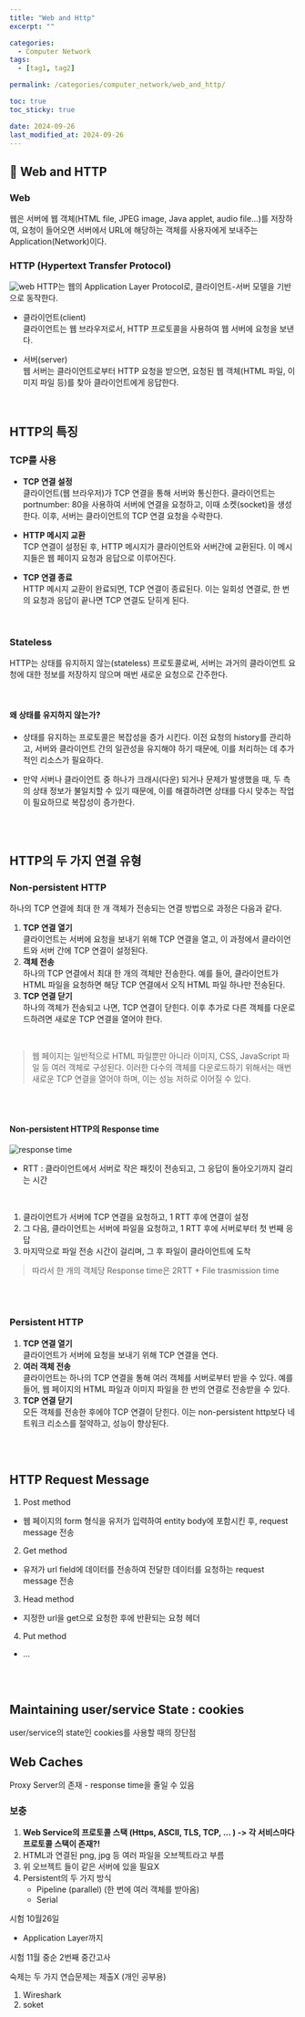 ```yaml
---
title: "Web and Http"
excerpt: ""

categories:
  - Computer Network
tags:
  - [tag1, tag2]

permalink: /categories/computer_network/web_and_http/

toc: true
toc_sticky: true

date: 2024-09-26
last_modified_at: 2024-09-26
---
```


## 🦥 Web and HTTP
### Web
웹은 서버에 웹 객체(HTML file, JPEG image, Java applet, audio file...)를 저장하여, 요청이 들어오면 서버에서 URL에 해당하는 객체를 사용자에게 보내주는 Application(Network)이다.
<br>

### HTTP (Hypertext Transfer Protocol)
![web](/assets\images\posts_img\network\web_overview.png)
HTTP는 웹의 Application Layer Protocol로, 클라이언트-서버 모델을 기반으로 동작한다.<br>

- 클라이언트(client)<br>
    클라이언트는 웹 브라우저로서, HTTP 프로토콜을 사용하여 웹 서버에 요청을 보낸다.

- 서버(server) <br>
    웹 서버는 클라이언트로부터 HTTP 요청을 받으면, 요청된 웹 객체(HTML 파일, 이미지 파일 등)를 찾아 클라이언트에게 응답한다.

<br>

## HTTP의 특징

### TCP를 사용
- **TCP 연결 설정**<br>
    클라이언트(웹 브라우저)가 TCP 연결을 통해 서버와 통신한다. 클라이언트는 portnumber: 80을 사용하여 서버에 연결을 요청하고, 이때 소켓(socket)을 생성한다. 이후, 서버는 클라이언트의 TCP 연결 요청을 수락한다.

- **HTTP 메시지 교환**<br>
    TCP 연결이 설정된 후, HTTP 메시지가 클라이언트와 서버간에 교환된다. 이 메시지들은 웹 페이지 요청과 응답으로 이루어진다.

- **TCP 연결 종료**<br>
    HTTP 메시지 교환이 완료되면, TCP 연결이 종료된다. 이는 일회성 연결로, 한 번의 요청과 응답이 끝나면 TCP 연결도 닫히게 된다.

<br>

### Stateless 
HTTP는 상태를 유지하지 않는(stateless) 프로토콜로써, 서버는 과거의 클라이언트 요청에 대한 정보를 저장하지 않으며 매번 새로운 요청으로 간주한다.

<br>

#### 왜 상태를 유지하지 않는가?
- 상태를 유지하는 프로토콜은 복잡성을 증가 시킨다. 이전 요청의 history를 관리하고, 서버와 클라이언트 간의 일관성을 유지해야 하기 때문에, 이를 처리하는 데 추가적인 리소스가 필요하다.

- 만약 서버나 클라이언트 중 하나가 크래시(다운) 되거나 문제가 발생했을 때, 두 측의 상태 정보가 불일치할 수 있기 때문에, 이를 해결하려면 상태를 다시 맞추는 작업이 필요하므로 복잡성이 증가한다.

<br><br>


## HTTP의 두 가지 연결 유형

### Non-persistent HTTP
하나의 TCP 연결에 최대 한 개 객체가 전송되는 연결 방법으로 과정은 다음과 같다.

1. **TCP 연결 열기**<br>
    클라이언트는 서버에 요청을 보내기 위해 TCP 연결을 열고, 이 과정에서 클라이언트와 서버 간에 TCP 연결이 설정된다.
2. **객체 전송**<br>
    하나의 TCP 연결에서 최대 한 개의 객체만 전송한다. 예를 들어, 클라이언트가 HTML 파일을 요청하면 해당 TCP 연결에서 오직 HTML 파일 하나만 전송된다.
3. **TCP 연결 닫기**<br>
    하나의 객체가 전송되고 나면, TCP 연결이 닫힌다. 이후 추가로 다른 객체를 다운로드하려면 새로운 TCP 연결을 열어야 한다.

<br>

> 웹 페이지는 일반적으로 HTML 파일뿐만 아니라 이미지, CSS, JavaScript 파일 등 여러 객체로 구성된다. 이러한 다수의 객체를 다운로드하기 위해서는 매번 새로운 TCP 연결을 열어야 하며, 이는 성능 저하로 이어질 수 있다.

<br><br>

#### Non-persistent HTTP의 Response time
![response time](/assets\images\posts_img\network\response_time.png)

- RTT : 클라이언트에서 서버로 작은 패킷이 전송되고, 그 응답이 돌아오기까지 걸리는 시간
<br>

1. 클라이언트가 서버에 TCP 연결을 요청하고, 1 RTT 후에 연결이 설정
2. 그 다음, 클라이언트는 서버에 파일을 요청하고, 1 RTT 후에 서버로부터 첫 번째 응답
3. 마지막으로 파일 전송 시간이 걸리며, 그 후 파일이 클라이언트에 도착

> 따라서 한 개의 객체당 Response time은 2RTT + File trasmission time

<br><br>



### Persistent HTTP

1. **TCP 연결 열기**<br>
    클라이언트가 서버에 요청을 보내기 위해 TCP 연결을 연다.
2. **여러 객체 전송**<br>
    클라이언트는 하나의 TCP 연결을 통해 여러 객체를 서버로부터 받을 수 있다. 예를 들어, 웹 페이지의 HTML 파일과 이미지 파일을 한 번의 연결로 전송받을 수 있다.
3. **TCP 연결 닫기**<br>
    모든 객체를 전송한 후에야 TCP 연결이 닫힌다. 이는 non-persistent http보다 네트워크 리소스를 절약하고, 성능이 향상된다.


<br><br>


## HTTP Request Message

1. Post method
- 웹 페이지의 form 형식을 유저가 입력하여 entity body에 포함시킨 후, request message 전송
2. Get method
- 유저가 url field에 데이터를 전송하여 전달한 데이터를 요청하는 request message 전송
3. Head method
- 지정한 url을 get으로 요청한 후에 반환되는 요청 헤더
4. Put method
- ...

<br><br>

## Maintaining user/service State : cookies
user/service의 state인 cookies를 사용할 때의 장단점


## Web Caches
Proxy Server의 존재 - response time을 줄일 수 있음




### 보충
1. **Web Service의 프로토콜 스택 (Https, ASCII, TLS, TCP, ... )  -> 각 서비스마다 프로토콜 스택이 존재?!**
2. HTML과 연결된 png, jpg 등 여러 파일을 오브젝트라고 부름
3. 위 오브젝트 들이 같은 서버에 있을 필요X
4. Persistent의 두 가지 방식
    - Pipeline (parallel)  (한 번에 여러 객체를 받아옴)
    - Serial


시험 10월26일
- Application Layer까지

시험 11월 중순 2번째 중간고사


숙제는 두 가지
연습문제는 제출X (개인 공부용)
1. Wireshark
2. soket